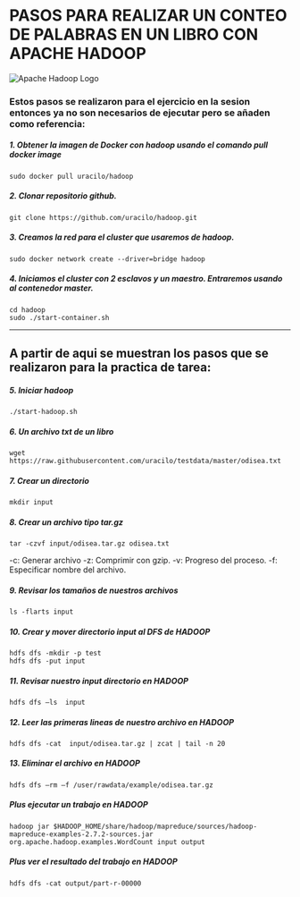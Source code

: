 # **PASOS PARA REALIZAR UN CONTEO DE PALABRAS EN UN LIBRO CON APACHE HADOOP**
![Apache Hadoop Logo](https://upload.wikimedia.org/wikipedia/commons/thumb/2/25/Hadoop_logo.svg/300px-Hadoop_logo.svg.png)
### **Estos pasos se realizaron para el ejercicio en la sesion entonces ya no son necesarios de ejecutar pero se añaden como referencia:**

##### 1. Obtener la imagen de Docker con hadoop usando el comando pull docker image

```
sudo docker pull uracilo/hadoop
```

##### 2. Clonar repositorio github.

```
git clone https://github.com/uracilo/hadoop.git
```

##### 3. Creamos la red para el cluster que usaremos de hadoop.

```
sudo docker network create --driver=bridge hadoop
```

##### 4. Iniciamos el cluster con 2  esclavos y un maestro. Entraremos usando al contenedor master.

```
cd hadoop
sudo ./start-container.sh
```
***
## **A partir de aqui se muestran los pasos que se realizaron para la practica de tarea:**

##### 5. Iniciar hadoop

```
./start-hadoop.sh
```

##### 6. Un archivo txt de un libro

```
wget https://raw.githubusercontent.com/uracilo/testdata/master/odisea.txt
```

##### 7. Crear un directorio

```
mkdir input
```

##### 8. Crear un archivo tipo tar.gz

```
tar -czvf input/odisea.tar.gz odisea.txt
```

-c: Generar archivo
-z: Comprimir con gzip.
-v: Progreso del proceso.
-f: Especificar nombre del archivo.


##### 9. Revisar los tamaños de nuestros archivos

```
ls -flarts input
```
##### 10. Crear y mover  directorio input al DFS de  HADOOP

```
hdfs dfs -mkdir -p test
hdfs dfs -put input
```

##### 11. Revisar nuestro input directorio en HADOOP

```
hdfs dfs –ls  input
```

##### 12. Leer las primeras lineas de nuestro archivo en HADOOP

```
hdfs dfs -cat  input/odisea.tar.gz | zcat | tail -n 20
```

##### 13. Eliminar el archivo en HADOOP

```
hdfs dfs –rm –f /user/rawdata/example/odisea.tar.gz
```

##### Plus ejecutar un trabajo en HADOOP

```
hadoop jar $HADOOP_HOME/share/hadoop/mapreduce/sources/hadoop-mapreduce-examples-2.7.2-sources.jar org.apache.hadoop.examples.WordCount input output
```

##### Plus ver el resultado del trabajo en HADOOP

```
hdfs dfs -cat output/part-r-00000
```
